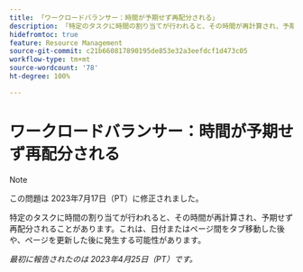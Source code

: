 ```yaml
---
title: 「ワークロードバランサー：時間が予期せず再配分される」
description: 「特定のタスクに時間の割り当てが行われると、その時間が再計算され、予期せず再配分されることがあります。これは、日付またはページ間をタブ移動した後や、ページを更新した後に発生する可能性があります。」
hidefromtoc: true
feature: Resource Management
source-git-commit: c21b660817890195de853e32a3eefdcf1d473c05
workflow-type: tm+mt
source-wordcount: '78'
ht-degree: 100%

---
```



# ワークロードバランサー：時間が予期せず再配分される

>[!NOTE]
>
>この問題は 2023年7月17日（PT）に修正されました。

特定のタスクに時間の割り当てが行われると、その時間が再計算され、予期せず再配分されることがあります。これは、日付またはページ間をタブ移動した後や、ページを更新した後に発生する可能性があります。

_最初に報告されたのは 2023年4月25日（PT）です。_

